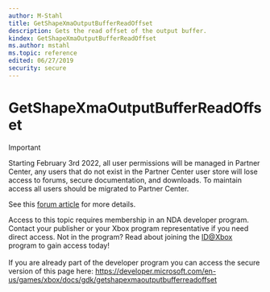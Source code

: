 ```yaml
---
author: M-Stahl
title: GetShapeXmaOutputBufferReadOffset
description: Gets the read offset of the output buffer.
kindex: GetShapeXmaOutputBufferReadOffset
ms.author: mstahl
ms.topic: reference
edited: 06/27/2019
security: secure
---
```


# GetShapeXmaOutputBufferReadOffset
> [!IMPORTANT]
> Starting February 3rd 2022, all user permissions will be managed in Partner Center, any users that do not exist in the Partner Center user store will lose access to forums, secure documentation, and downloads. To maintain access all users should be migrated to Partner Center. <p></p>See this <a href="https://forums.xboxlive.com/articles/132187/breaking-change-user-access-for-forums-secure-docu.html">forum article</a> for more details.  

 Access to this topic requires membership in an NDA developer program. Contact your publisher or your Xbox program representative if you need direct access. Not in the program? Read about joining the <a href="https://www.xbox.com/Developers/id">ID@Xbox</a> program to gain access today!  <br/><br/>If you are already part of the developer program you can access the secure version of this page here: <a target="_blank" href="https://developer.microsoft.com/en-us/games/xbox/docs/gdk/getshapexmaoutputbufferreadoffset">https://developer.microsoft.com/en-us/games/xbox/docs/gdk/getshapexmaoutputbufferreadoffset</a>